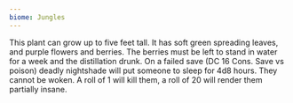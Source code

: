 ```yaml
---
biome: Jungles
---
```

This plant can grow up to five feet tall. It has soft green spreading leaves, and purple flowers and berries. The berries must be left to stand in water for a week and the distillation drunk. On a failed save (DC 16 Cons. Save vs poison) deadly nightshade will put someone to sleep for 4d8 hours. They cannot be woken. A roll of 1 will kill them, a roll of 20 will render them partially insane. 

